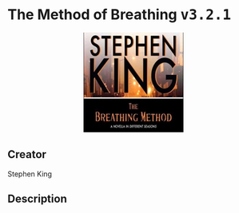 
# The Method of Breathing <kbd>v3.2.1</kbd>

<center>
  <img src="./cover-1024.jpg"/>
</center>

## Creator
Stephen King

## Description

